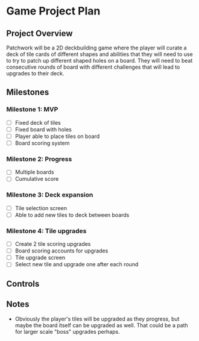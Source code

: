 # Game Project Plan

## Project Overview
Patchwork will be a 2D deckbuilding game where the player will curate a deck of tile cards of different shapes and abilities that they will need to use to try to patch up different shaped holes on a board. They will need to beat consecutive rounds of board with different challenges that will lead to upgrades to their deck.

## Milestones

### Milestone 1: MVP
- [ ] Fixed deck of tiles
- [ ] Fixed board with holes
- [ ] Player able to place tiles on board
- [ ] Board scoring system

### Milestone 2: Progress
- [ ] Multiple boards
- [ ] Cumulative score

### Milestone 3: Deck expansion
- [ ] Tile selection screen
- [ ] Able to add new tiles to deck between boards

### Milestone 4: Tile upgrades
- [ ] Create 2 tile scoring upgrades
- [ ] Board scoring accounts for upgrades
- [ ] Tile upgrade screen
- [ ] Select new tile and upgrade one after each round

## Controls


## Notes
- Obviously the player's tiles will be upgraded as they progress, but maybe the board itself can be upgraded as well. That could be a path for larger scale "boss" upgrades perhaps.